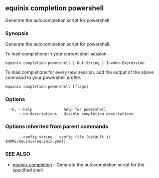 ## equinix completion powershell

Generate the autocompletion script for powershell

### Synopsis

Generate the autocompletion script for powershell.

To load completions in your current shell session:

	equinix completion powershell | Out-String | Invoke-Expression

To load completions for every new session, add the output of the above command
to your powershell profile.


```
equinix completion powershell [flags]
```

### Options

```
  -h, --help              help for powershell
      --no-descriptions   disable completion descriptions
```

### Options inherited from parent commands

```
      --config string   config file (default is $HOME/equinix/equinix.yaml)
```

### SEE ALSO

* [equinix completion](equinix_completion.md)	 - Generate the autocompletion script for the specified shell

